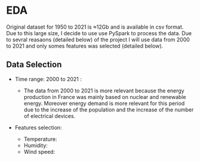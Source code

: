 # EDA

Original dataset for 1950 to 2021 is ≈12Gb and is available in csv format. Due to this large size, I decide to use use PySpark to process the data. 
Due to sevral reasaons (detailed below) of the project I will use data from 2000 to 2021 and only somes features was selected (detailed below).

## Data Selection
* Time range: 2000 to 2021 : 
    * The data from 2000 to 2021 is more relevant because the energy production in France was mainly based on nuclear and renewable energy. Moreover energy demand is more relevant for this period due to the increase of the population and the increase of the number of electrical devices.

* Features selection:
    * Temperature:
    * Humidity:
    * Wind speed:
  
